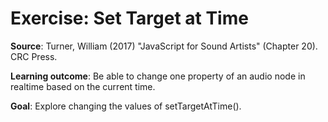 # Exercise: Set Target at Time

**Source**: Turner, William (2017) "JavaScript for Sound Artists" (Chapter 20). CRC Press.

**Learning outcome**: Be able to change one property of an audio node in realtime based on the current time.

**Goal**: Explore changing the values of setTargetAtTime().

